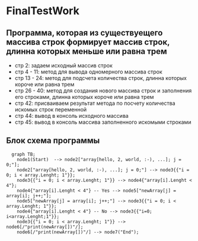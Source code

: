# FinalTestWork
## Программа, которая из существуещего массива строк формирует массив строк, длинна которых меньше или равна трем

* стр 2: задаем исходный массив строк
* стр 4 - 11: метод для вывода одномерного массива строк
* стр 13 - 24: метод для подсчета количества строк, длинна которых короче или равна трем
* стр 26 - 40: метод для создания нового массива строк и заполнения его строками, длинна которых короче или равна трем
* стр 42: присваиваем результат метода по посчету количества искомых строк переменной
* стр 44: вывод в консоль исходного массива
* стр 45: вывод в консоль массива заполненного искомыми строками

## Блок схема программы

```mermaid
  graph TB;       
    node1(Start)  --> node2["array[hello, 2, world, :-), ...]; j = 0;"];
    node2["array[hello, 2, world, :-), ...]; j = 0;"] --> node3{{"i = 0; i < array.Lenght; 1"}};
    node3{{"i = 0; i < array.Lenght; 1"}} --> node4{"array[i].Lenght < 4"};
    node4{"array[i].Lenght < 4"} -- Yes --> node5["newArray[j] = array[i]; j++;"];
    node5["newArray[j] = array[i]; j++;"] --> node3{{"i = 0; i < array.Lenght; 1"}};
    node4{"array[i].Lenght < 4"} -- No --> node3{{"i=0; i<array.Lenght;1"}};
    node3{{"i = 0; i < array.Lenght; 1"}} --> node6[/"print(newArray[])"/];
    node6[/"print(newArray[])"/] --> node7("End");
```
